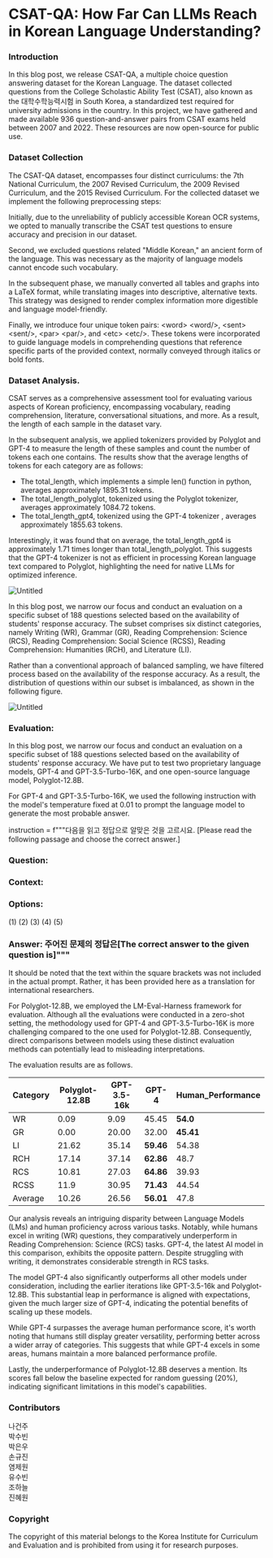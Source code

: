 # CSAT-QA: How Far Can LLMs Reach in Korean Language Understanding?

### Introduction

In this blog post, we release CSAT-QA, a multiple choice question answering dataset for the Korean Language. The dataset collected questions from the College Scholastic Ability Test (CSAT), also known as the 대학수학능력시험 in South Korea, a standardized test required for university admissions in the country. In this project, we have gathered and made available 936 question-and-answer pairs from CSAT exams held between 2007 and 2022. These resources are now open-source for public use.

### Dataset Collection

The CSAT-QA dataset, encompasses four distinct curriculums: the 7th National Curriculum, the 2007 Revised Curriculum, the 2009 Revised Curriculum, and the 2015 Revised Curriculum. For the collected dataset we implement the following preprocessing steps:

Initially, due to the unreliability of publicly accessible Korean OCR systems, we opted to manually transcribe the CSAT test questions to ensure accuracy and precision in our dataset.

Second, we excluded questions related "Middle Korean," an ancient form of the language. This was necessary as the majority of language models cannot encode such vocabulary.

In the subsequent phase, we manually converted all tables and graphs into a LaTeX format, while translating images into descriptive, alternative texts. This strategy was designed to render complex information more digestible and language model-friendly.

Finally, we introduce four unique token pairs: \<word> \<word/>, \<sent> \<sent/>, \<par> \<par/>, and \<etc> \<etc/>. These tokens were incorporated to guide language models in comprehending questions that reference specific parts of the provided context, normally conveyed through italics or bold fonts.

### Dataset Analysis.

CSAT serves as a comprehensive assessment tool for evaluating various aspects of Korean proficiency, encompassing vocabulary, reading comprehension, literature, conversational situations, and more. As a result, the length of each sample in the dataset vary. 

In the subsequent analysis, we applied tokenizers provided by Polyglot and GPT-4 to measure the length of these samples and count the number of tokens each one contains. The results show that the average lengths of tokens for each category are as follows:

- The total_length, which implements a simple len() function in python, averages approximately 1895.31 tokens.
- The total_length_polyglot, tokenized using the Polyglot tokenizer, averages approximately 1084.72 tokens.
- The total_length_gpt4, tokenized using the GPT-4 tokenizer , averages approximately 1855.63 tokens.

Interestingly, it was found that on average, the total_length_gpt4 is approximately 1.71 times longer than total_length_polyglot. This suggests that the GPT-4 tokenizer is not as efficient in processing Korean language text compared to Polyglot, highlighting the need for native LLMs for optimized inference.

![Untitled](https://github.com/guijinSON/hae-rae/blob/main/blog/assets/csat_token.png)

In this blog post, we narrow our focus and conduct an evaluation on a specific subset of 188 questions selected based on the availability of students' response accuracy. The subset comprises six distinct categories, namely Writing (WR), Grammar (GR), Reading Comprehension: Science (RCS), Reading Comprehension: Social Science (RCSS), Reading Comprehension: Humanities (RCH), and Literature (LI).

Rather than a conventional approach of balanced sampling, we have filtered process based on the availability of the response accuracy. As a result, the distribution of questions within our subset is imbalanced, as shown in the following figure.

![Untitled](https://github.com/guijinSON/hae-rae/blob/main/blog/assets/csat_token.png)

### Evaluation:

In this blog post, we narrow our focus and conduct an evaluation on a specific subset of 188 questions selected based on the availability of students' response accuracy. We have put to test two proprietary language models, GPT-4 and GPT-3.5-Turbo-16K, and one open-source language model, Polyglot-12.8B.

For GPT-4 and GPT-3.5-Turbo-16K, we used the following instruction with the model's temperature fixed at 0.01 to prompt the language model to generate the most probable answer. 

instruction = f"""다음을 읽고 정답으로 알맞은 것을 고르시요. [Please read the following passage and choose the correct answer.]
### Question: 
### Context: 
### Options:
(1) 
(2) 
(3) 
(4) 
(5) 
### Answer: 주어진 문제의 정답은[****The correct answer to the given question is****]"""

It should be noted that the text within the square brackets was not included in the actual prompt. Rather, it has been provided here as a translation for international researchers.

For Polyglot-12.8B, we employed the LM-Eval-Harness framework for evaluation. Although all the evaluations were conducted in a zero-shot setting, the methodology used for GPT-4 and GPT-3.5-Turbo-16K is more challenging compared to the one used for Polyglot-12.8B. Consequently, direct comparisons between models using these distinct evaluation methods can potentially lead to misleading interpretations.

The evaluation results are as follows. 

| Category | Polyglot-12.8B | GPT-3.5-16k | GPT-4     | Human_Performance |
|----------|----------------|-------------|-----------|-------------------|
| WR       | 0.09           | 9.09        | 45.45     | **54.0**          |
| GR       | 0.00           | 20.00       | 32.00     | **45.41**         |
| LI       | 21.62          | 35.14       | **59.46** | 54.38             |
| RCH      | 17.14          | 37.14       | **62.86** | 48.7              |
| RCS      | 10.81          | 27.03       | **64.86** | 39.93             |
| RCSS     | 11.9           | 30.95       | **71.43** | 44.54             |
| Average  | 10.26          | 26.56       | **56.01** | 47.8              |


Our analysis reveals an intriguing disparity between Language Models (LMs) and human proficiency across various tasks. Notably, while humans excel in writing (WR) questions, they comparatively underperform in Reading Comprehension: Science (RCS) tasks. GPT-4, the latest AI model in this comparison, exhibits the opposite pattern. Despite struggling with writing, it demonstrates considerable strength in RCS tasks.

The model GPT-4 also significantly outperforms all other models under consideration, including the earlier iterations like GPT-3.5-16k and Polyglot-12.8B. This substantial leap in performance is aligned with expectations, given the much larger size of GPT-4, indicating the potential benefits of scaling up these models.

While GPT-4 surpasses the average human performance score, it's worth noting that humans still display greater versatility, performing better across a wider array of categories. This suggests that while GPT-4 excels in some areas, humans maintain a more balanced performance profile.

Lastly, the underperformance of Polyglot-12.8B deserves a mention. Its scores fall below the baseline expected for random guessing (20%), indicating significant limitations in this model's capabilities.

### Contributors 
나건주  
박수빈  
박은우  
손규진  
염제원  
유수빈  
조하늘  
진혜원  

### Copyright
The copyright of this material belongs to the Korea Institute for Curriculum and Evaluation and is prohibited from using it for research purposes.
